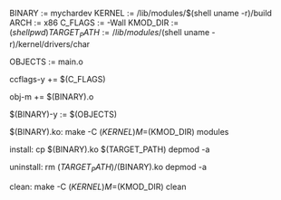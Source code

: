 BINARY     := mychardev
KERNEL      := /lib/modules/$(shell uname -r)/build
ARCH        := x86
C_FLAGS     := -Wall
KMOD_DIR    := $(shell pwd)
TARGET_PATH := /lib/modules/$(shell uname -r)/kernel/drivers/char

OBJECTS := main.o

ccflags-y += $(C_FLAGS)

obj-m += $(BINARY).o

$(BINARY)-y := $(OBJECTS)

$(BINARY).ko:
    make -C $(KERNEL) M=$(KMOD_DIR) modules

install:
    cp $(BINARY).ko $(TARGET_PATH)
    depmod -a

uninstall:
    rm $(TARGET_PATH)/$(BINARY).ko
    depmod -a

clean:
    make -C $(KERNEL) M=$(KMOD_DIR) clean
